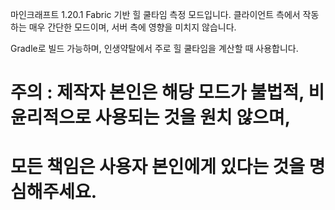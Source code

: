 마인크래프트 1.20.1 Fabric 기반 힐 쿨타임 측정 모드입니다.
클라이언트 측에서 작동하는 매우 간단한 모드이며, 서버 측에 영향을 미치지 않습니다.

Gradle로 빌드 가능하며, 인생약탈에서 주로 힐 쿨타임을 계산할 때 사용합니다.

# 주의 : 제작자 본인은 해당 모드가 불법적, 비윤리적으로 사용되는 것을 원치 않으며,
# 모든 책임은 사용자 본인에게 있다는 것을 명심해주세요.

